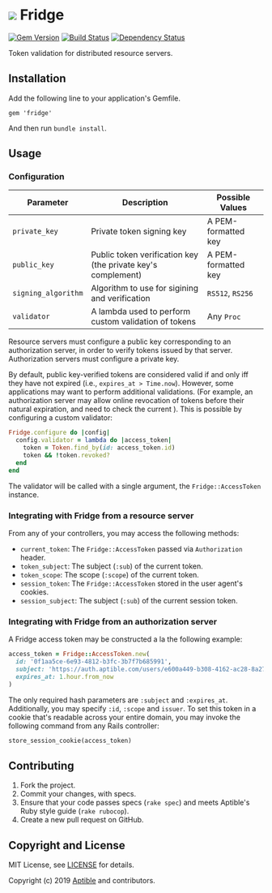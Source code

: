 # ![](https://raw.github.com/aptible/straptible/master/lib/straptible/rails/templates/public.api/icon-60px.png) Fridge

[![Gem Version](https://badge.fury.io/rb/fridge.png)](https://rubygems.org/gems/fridge)
[![Build Status](https://travis-ci.org/aptible/fridge.png?branch=master)](https://travis-ci.org/aptible/fridge)
[![Dependency Status](https://gemnasium.com/aptible/fridge.png)](https://gemnasium.com/aptible/fridge)

Token validation for distributed resource servers.

## Installation

Add the following line to your application's Gemfile.

    gem 'fridge'

And then run `bundle install`.

## Usage

### Configuration

| Parameter | Description | Possible Values |
| --------- | ----------- | --------------- |
| `private_key` | Private token signing key | A PEM-formatted key |
| `public_key` | Public token verification key (the private key's complement) | A PEM-formatted key |
| `signing_algorithm` | Algorithm to use for sigining and verification | `RS512`, `RS256` |
| `validator` | A lambda used to perform custom validation of tokens | Any `Proc` |

Resource servers must configure a public key corresponding to an authorization server, in order to verify tokens issued by that server. Authorization servers must configure a private key.

By default, public key-verified tokens are considered valid if and only iff they have not expired (i.e., `expires_at > Time.now`). However, some applications may want to perform additional validations. (For example, an authorization server may allow online revocation of tokens before their natural expiration, and need to check the current ). This is possible by configuring a custom validator:

```ruby
Fridge.configure do |config|
  config.validator = lambda do |access_token|
    token = Token.find_by(id: access_token.id)
    token && !token.revoked?
  end
end
```

The validator will be called with a single argument, the `Fridge::AccessToken` instance.

### Integrating with Fridge from a resource server

From any of your controllers, you may access the following methods:

* `current_token`: The `Fridge::AccessToken` passed via `Authorization` header.
* `token_subject`: The subject (`:sub`) of the current token.
* `token_scope`: The scope (`:scope`) of the current token.
* `session_token`: The `Fridge::AccessToken` stored in the user agent's cookies.
* `session_subject`: The subject (`:sub`) of the current session token.


### Integrating with Fridge from an authorization server

A Fridge access token may be constructed a la the following example:

```ruby
access_token = Fridge::AccessToken.new(
  id: '0f1aa5ce-6e93-4812-b3fc-3b7f7b685991',
  subject: 'https://auth.aptible.com/users/e600a449-b308-4162-ac28-8a2769ad3f05',
  expires_at: 1.hour.from_now
)
```

The only required hash parameters are `:subject` and `:expires_at`. Additionally, you may specify `:id`, `:scope` and `issuer`. To set this token in a cookie that's readable across your entire domain, you may invoke the following command from any Rails controller:

```ruby
store_session_cookie(access_token)
```

## Contributing

1. Fork the project.
1. Commit your changes, with specs.
1. Ensure that your code passes specs (`rake spec`) and meets Aptible's Ruby style guide (`rake rubocop`).
1. Create a new pull request on GitHub.

## Copyright and License

MIT License, see [LICENSE](LICENSE.md) for details.

Copyright (c) 2019 [Aptible](https://www.aptible.com) and contributors.
